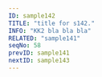 ```yaml
---
ID: sample142
TITLE: "title for s142."
INFO: "KK2 bla bla bla"
RELATED: "sample141"
seqNo: 58
prevID: sample141
nextID: sample143
---
```

